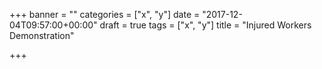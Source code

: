 +++
banner = ""
categories = ["x", "y"]
date = "2017-12-04T09:57:00+00:00"
draft = true
tags = ["x", "y"]
title = "Injured Workers Demonstration"

+++
